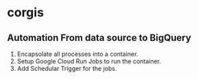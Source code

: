 # corgis

## Automation From data source to BigQuery

1. Encapsolate all processes into a container.
2. Setup Google Cloud Run Jobs to run the container.
3. Add Schedular Trigger for the jobs.
